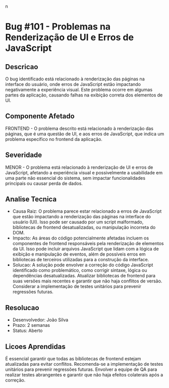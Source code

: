n
# Bug #101 - Problemas na Renderização de UI e Erros de JavaScript

## Descricao
O bug identificado está relacionado à renderização das páginas na interface do usuário, onde erros de JavaScript estão impactando negativamente a experiência visual. Este problema ocorre em algumas partes da aplicação, causando falhas na exibição correta dos elementos de UI.

## Componente Afetado
FRONTEND - O problema descrito está relacionado à renderização das páginas, que é uma questão de UI, e aos erros de JavaScript, que indica um problema específico no frontend da aplicação.

## Severidade
MENOR - O problema está relacionado à renderização de UI e erros de JavaScript, afetando a experiência visual e possivelmente a usabilidade em uma parte não essencial do sistema, sem impactar funcionalidades principais ou causar perda de dados.

## Analise Tecnica
- Causa Raiz: O problema parece estar relacionado a erros de JavaScript que estão impactando a renderização das páginas na interface do usuário (UI). Isso pode ser causado por um script malformado, bibliotecas de frontend desatualizadas, ou manipulação incorreta do DOM.
- Impacto: As áreas do código potencialmente afetadas incluem os componentes de frontend responsáveis pela renderização de elementos da UI. Isso pode incluir arquivos JavaScript que lidam com a lógica de exibição e manipulação de eventos, além de possíveis erros em bibliotecas de terceiros utilizadas para a construção da interface.
- Solucao: A solução pode envolver a correção do código JavaScript identificado como problemático, como corrigir sintaxe, lógica ou dependências desatualizadas. Atualizar bibliotecas de frontend para suas versões mais recentes e garantir que não haja conflitos de versão. Considerar a implementação de testes unitários para prevenir regressões futuras.

## Resolucao
- Desenvolvedor: João Silva
- Prazo: 2 semanas
- Status: Aberto

## Licoes Aprendidas
É essencial garantir que todas as bibliotecas de frontend estejam atualizadas para evitar conflitos. Recomenda-se a implementação de testes unitários para prevenir regressões futuras. Envolver a equipe de QA para realizar testes abrangentes e garantir que não haja efeitos colaterais após a correção.